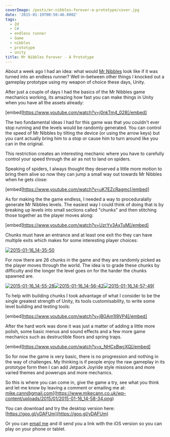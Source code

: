 ```yaml
---
coverImage: /posts/mr-nibbles-forever-a-prototype/cover.jpg
date: '2015-01-19T00:50:46.000Z'
tags:
  - 2d
  - C#
  - endless runner
  - Game
  - nibbles
  - prototype
  - unity
title: Mr Nibbles Forever - A Prototype
---
```


About a week ago I had an idea: what would [Mr Nibbles](https://www.mikecann.co.uk/portfolio/mr-nibbles-2/) look like if it was turned into an endless runner? Well in-between other things I knocked out a gameplay prototype using my weapon of choice these days, Unity.

<!-- more -->

After just a couple of days I had the basics of the Mr Nibbles game mechanics working, its amazing how fast you can make things in Unity when you have all the assets already:

[embed]https://www.youtube.com/watch?v=j0nkTm4_028[/embed]

The two fundamental ideas I had for this game was that you couldn't ever stop running and the levels would be randomly generated. You can control the speed of Mr Nibbles by tilting the device (or using the arrow keys) but you cant actually bring him to a stop or cause him to turn around like you can in the original.

This restriction creates an interesting mechanic where you have to carefully control your speed through the air as not to land on spiders.

Speaking of spiders, I always thought they deserved a little more motion to bring them alive so now they can jump a small way out towards Mr Nibbles when he gets close:

[embed]https://www.youtube.com/watch?v=uK7EZcRagmc[/embed]

As for making the the game endless, I needed a way to proceduralally generate Mr Nibbles levels. The easiest way I could think of doing that is by breaking up levels into small sections called "chunks" and then stitching those together as the player moves along:

[embed]https://www.youtube.com/watch?v=UzrYv3AxTuM[/embed]

Chunks must have an entrance and at least one exit tho they can have multiple exits which makes for some interesting player choices:

[![2015-01-16_14-35-50](https://www.mikecann.co.uk/wp-content/uploads/2015/01/2015-01-16_14-35-50.png)](https://www.mikecann.co.uk/wp-content/uploads/2015/01/2015-01-16_14-35-50.png)

For now there are 26 chunks in the game and they are randomly picked as the player moves through the world. The idea is to grade these chunks by difficulty and the longer the level goes on for the harder the chunks spawned are.

[![2015-01-16_14-55-28](https://www.mikecann.co.uk/wp-content/uploads/2015/01/2015-01-16_14-55-28-150x150.png)](https://www.mikecann.co.uk/wp-content/uploads/2015/01/2015-01-16_14-55-28.png)[![2015-01-16_14-56-42](https://www.mikecann.co.uk/wp-content/uploads/2015/01/2015-01-16_14-56-42-150x150.png)](https://www.mikecann.co.uk/wp-content/uploads/2015/01/2015-01-16_14-56-42.png)[![2015-01-16_14-57-49](https://www.mikecann.co.uk/wp-content/uploads/2015/01/2015-01-16_14-57-49-150x150.png)](https://www.mikecann.co.uk/wp-content/uploads/2015/01/2015-01-16_14-57-49.png)[

To help with building chunks I took advantage of what I consider to be the single greatest strength of Unity, its tools customisability, to write some level building and testing tools:

[embed]https://www.youtube.com/watch?v=jBGAm1I9VP4[/embed]

After the hard work was done it was just a matter of adding a little more polish, some basic menus and sound effects and a few more game mechanics such as destructible floors and spring traps.

[embed]https://www.youtube.com/watch?v=x_NHCxBwcXQ[/embed]

So for now the game is very basic, there is no progression and nothing in the way of challenges. My thinking is if people enjoy the raw gameplay in its prototype form then I can add Jetpack Joyride style missions and more varied themes and powerups and more mechanics.

So this is where you can come in, give the game a try, see what you think and let me know by leaving a comment or emailing me at: <a href="mailto:mike.cann@gmail.com">mike.cann@gmail.com](https://www.mikecann.co.uk/wp-content/uploads/2015/01/2015-01-16_14-58-34.png)

You can download and try the desktop version here: [https://goo.gl/yDAFUm](https://goo.gl/yDAFUm)

Or you can [email me](mailto:mike.cann@gmail.com) and ill send you a link with the iOS version so you can play on your phone or tablet.
